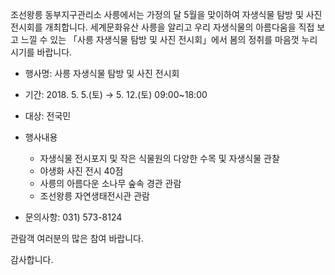 조선왕릉 동부지구관리소 사릉에서는 가정의 달 5월을 맞이하여 자생식물 탐방 및 사진 전시회를 개최합니다. 세계문화유산 사릉을 알리고 우리 자생식물의 아름다움을 직접 보고 느낄 수 있는 「사릉 자생식물 탐방 및 사진 전시회」에서 봄의 정취를 마음껏 누리시기를 바랍니다.

- 행사명: 사릉 자생식물 탐방 및 사진 전시회
- 기간: 2018. 5. 5.(토) → 5. 12.(토) 09:00~18:00
- 대상: 전국민
- 행사내용
  - 자생식물 전시포지 및 작은 식물원의 다양한 수목 및 자생식물 관찰
  - 야생화 사진 전시 40점
  - 사릉의 아름다운 소나무 숲속 경관 관람
  - 조선왕릉 자연생태전시관 관람

- 문의사항: 031) 573-8124

관람객 여러분의 많은 참여 바랍니다.

감사합니다.